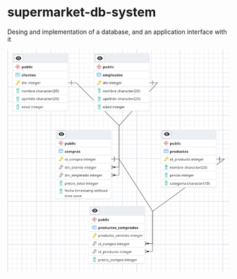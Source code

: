 # supermarket-db-system
Desing and implementation of a database, and an application interface with it

![alt text](https://github.com/kukelia/supermarket-db-system/blob/master/physical_data_model.png "Physical model")
